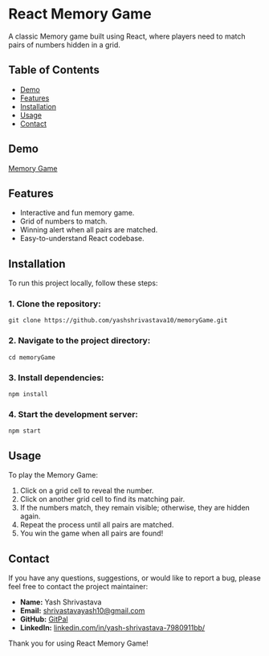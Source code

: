 # React Memory Game

A classic Memory game built using React, where players need to match pairs of numbers hidden in a grid.

## Table of Contents

- [Demo](#demo)
- [Features](#features)
- [Installation](#installation)
- [Usage](#usage)
- [Contact](#contact)

## Demo

[Memory Game](https://yashshrivastava10.github.io/memoryGame/) <!-- Replace with a live demo link -->

## Features

- Interactive and fun memory game.
- Grid of numbers to match.
- Winning alert when all pairs are matched.
- Easy-to-understand React codebase.

## Installation

To run this project locally, follow these steps:


### 1. Clone the repository:
```
git clone https://github.com/yashshrivastava10/memoryGame.git
```

### 2. Navigate to the project directory:
```
cd memoryGame
```

### 3. Install dependencies:
```
npm install
```

### 4. Start the development server:
```
npm start
```


## Usage

To play the Memory Game:

1. Click on a grid cell to reveal the number.
2. Click on another grid cell to find its matching pair.
3. If the numbers match, they remain visible; otherwise, they are hidden again.
4. Repeat the process until all pairs are matched.
5. You win the game when all pairs are found!


## Contact

If you have any questions, suggestions, or would like to report a bug, please feel free to contact the project maintainer:

- **Name:** Yash Shrivastava
- **Email:** [shrivastavayash10@gmail.com](shrivastavayash10@gmail.com)
- **GitHub:** [GitPal](https://github.com/YashShrivastava10)
- **LinkedIn:** [linkedin.com/in/yash-shrivastava-7980911bb/](https://www.linkedin.com/in/yash-shrivastava-7980911bb/)

Thank you for using React Memory Game!
